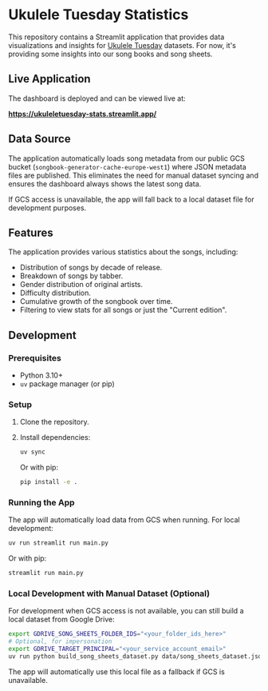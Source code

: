 # Ukulele Tuesday Statistics

This repository contains a Streamlit application that provides data visualizations and insights for [Ukulele Tuesday](https://www.ukuleletuesday.ie/) datasets. For now, it's providing some insights into our song books and song sheets.

## Live Application

The dashboard is deployed and can be viewed live at:

**https://ukuleletuesday-stats.streamlit.app/**

## Data Source

The application automatically loads song metadata from our public GCS bucket (`songbook-generator-cache-europe-west1`) where JSON metadata files are published. This eliminates the need for manual dataset syncing and ensures the dashboard always shows the latest song data.

If GCS access is unavailable, the app will fall back to a local dataset file for development purposes.

## Features

The application provides various statistics about the songs, including:
- Distribution of songs by decade of release.
- Breakdown of songs by tabber.
- Gender distribution of original artists.
- Difficulty distribution.
- Cumulative growth of the songbook over time.
- Filtering to view stats for all songs or just the "Current edition".

## Development

### Prerequisites
- Python 3.10+
- `uv` package manager (or pip)

### Setup
1. Clone the repository.
2. Install dependencies:
   ```bash
   uv sync
   ```
   
   Or with pip:
   ```bash
   pip install -e .
   ```

### Running the App
The app will automatically load data from GCS when running. For local development:

```bash
uv run streamlit run main.py
```

Or with pip:
```bash
streamlit run main.py
```

### Local Development with Manual Dataset (Optional)

For development when GCS access is not available, you can still build a local dataset from Google Drive:

```bash
export GDRIVE_SONG_SHEETS_FOLDER_IDS="<your_folder_ids_here>"
# Optional, for impersonation
export GDRIVE_TARGET_PRINCIPAL="<your_service_account_email>"
uv run python build_song_sheets_dataset.py data/song_sheets_dataset.json
```

The app will automatically use this local file as a fallback if GCS is unavailable.
